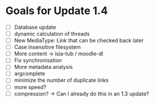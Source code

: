 # Goals for Update 1.4

- [ ] Database update
- [ ] dynamic calculation of threads
- [ ] New MediaType: Link that can be checked back later
- [ ] Case insensitive filesystem
- [ ] More content → isia-tub / moodle-dl
- [ ] Fix synchronisation
- [ ] More metadata analysis
- [ ] argcomplete
- [ ] minimize the number of duplicate links
- [ ] more speed?
- [ ] compression? → Can I already do this in an 1.3 update?
